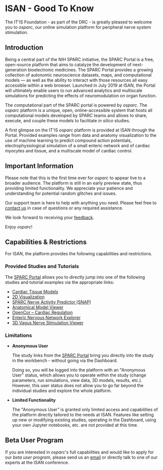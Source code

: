 # ISAN - Good To Know

The IT'IS Foundation - as part of the DRC - is greatly pleased to welcome you to *osparc*, our online simulation platform for peripheral nerve system stimulation.

## Introduction

Being a central part of the NIH SPARC initiative, the SPARC Portal is a free, open-source platform that aims to catalyze the development of next-generation bioelectronic medicines. The SPARC Portal provides a growing collection of autonomic neuroscience datasets, maps, and computational models ⁠— as well as the ability to interact with those resources all easy accessible within a web browser. Launched in July 2019 at ISAN, the Portal will ultimately enable users to run advanced analytics and multiscale simulations for predicting the effects of neuromodulation on organ function.

The computational part of the SPARC portal is powered by *osparc*. The *osparc* platform is a unique, open, online-accessible system that hosts all computational models developed by SPARC teams and allows to share, execute, and couple these models to facilitate *in silico* studies.

A first glimpse on the IT'IS *osparc* platform is provided at ISAN through the Portal. Provided examples range from data and anatomy visualization to the use of machine learning to predict compound action potentials, electrophysiological simulation of a small enteric network and of cardiac myocytes and tissue, and a multiscale model of cardiac control.

## Important Information

Please note that this is the first time ever for *osparc* to appear live to a broader audience.
The platform is still in an early preview state, thus providing limited functionality. We appreciate your patience and understanding for potential random glitches and issues.

Our support team is here to help with anything you need. Please feel free to [contact us](mailto:support@osparc.io) in case of questions or any required assistance.

We look forward to receiving your [feedback](mailto:support@osparc.io).

Enjoy *osparc*!

## Capabilities & Restrictions
For ISAN, the platform provides the following capabilities and restrictions.

### Provided Studies and Tutorials

The [SPARC Portal](http://dev-sparc-portal.sparc.science/) allows you to directly jump into one of the following studies and tutorial examples via the appropriate links:

* [Cardiac Tissue Models](/docs/tutorials/uc_davies.md)
* [2D Visualization](/docs/tutorials/2d_plot.md)
* [SPARC Nerve Activity Predictor (SNAP)](/docs/tutorials/matt_ward.md)
* [Anatomical Model Viewer](/docs/tutorials/anatomical_viewer.md)
* [OpenCor – Cardiac Regulation](/docs/tutorials/opencor.md)
* [Enteric Nervous Network Explorer](/docs/tutorials/bornstein_view.md)
* [3D Vagus Nerve Stimulation Viewer](/docs/tutorials/3D_view.md)

### Limitations

* **Anonymous User** <br/>

  The study links from the [SPARC Portal](http://dev-sparc-portal.sparc.science/) bring you directly into the study in the workbench - without going via the Dashboard.

  Doing so, you will be logged into the platform with an "Anonymous User" status, which allows you to operate within the study (change parameters, run simulations, view data, 3D models, results, etc.). However, this user status does not allow you to go far beyond the individual studies and explore the whole platform.

* **Limited Functionality**

  The "Anonymous User" is granted only limited access and capabilities of the platform  directly tailored to the needs at ISAN. Features like setting up new or modifying existing studies, operating in the Dashboard, using your own Jupyter notebooks, etc. are not provided at this time.

## Beta User Program

If you are interested in *osparc*'s full capabilities and would like to apply for our *beta user program*, please send us an [email](mailto:support@osparc.io) or directly talk to one of our experts at the ISAN conference.